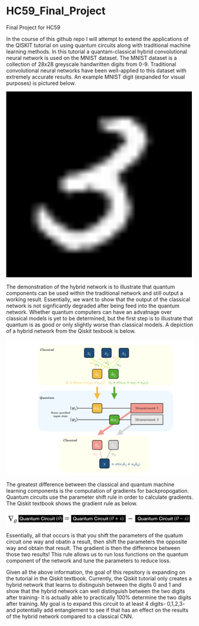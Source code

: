 

# HC59_Final_Project
Final Project for HC59


In the course of this github repo I will attempt to extend the applications of the QISKIT tutorial on using quantum circuits along with traditional machine learning methods. In this tutorial a quantam-classical hybrid convolutional neural network is used on the MNIST dataset. The MNIST dataset is a collection of 28x28 greyscale handwritten digits from 0-9. Traditional convolutional neural networks have been well-applied to this dataset with extremely accurate results. An example MNIST digit (expanded for visual purposes) is pictured below.


![MNIST Digit](https://github.com/JoshR220/HC59_Final_Project/blob/main/images/MNIST_figure.png)


The demonstration of the hybrid network is to illustrate that quantum components can be used within the traditional network and still output a working result. Essentially, we want to show that the output of the classical network is not signficantly degraded after being feed into the quantum network. Whether quantum computers can have an advatnage over classical models is yet to be determined, but the first step is to illustrate that quantum is as good or only slightly worse than classical models. A depiction of a hybrid network from the Qiskit texbook is below. 

![layers](https://github.com/JoshR220/HC59_Final_Project/blob/main/images/layers_qiskit.png)

The greatest difference between the classical and quantum machine learning components is the computation of gradients for backpropogation. Quantum circuits use the parameter shift rule in order to calculate gradients. The Qiskit textbook shows the gradient rule as below. 

![gradient](https://github.com/JoshR220/HC59_Final_Project/blob/main/images/quantumgradient.png)

Essentially, all that occurs is that you shift the parameters of the quatum circuit one way and obatin a result, then shift the parameters the opposite way and obtain that result. The gradient is then the difference between those two results! This rule allows us to run loss functions on the quantum component of the network and tune the parameters to reduce loss. 

Given all the above information, the goal of this repsitory is expanding on the tutorial in the Qiskit textbook. Currently, the Qiskit tutorial only creates a hybrid network that learns to distinguish between the digits 0 and 1 and show that the hybrid network can well distinguish between the two digits after training- it is actually able to practically 100% determine the two digits after training. My goal is to expand this circuit to at least 4 digits- 0,1,2,3- and potentially add entanglement to see if that has an effect on the results of the hybrid network compared to a classical CNN. 
 
